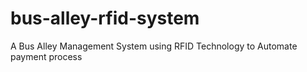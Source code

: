 # bus-alley-rfid-system
A Bus Alley Management System using RFID Technology to Automate payment process
